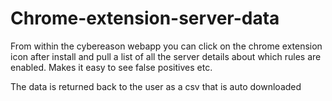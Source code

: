 # Chrome-extension-server-data

From within the cybereason webapp you can click on the chrome extension icon after install and pull a list of all the server details about which rules are enabled.  Makes it easy to see false positives etc.

The data is returned back to the user as a csv that is auto downloaded
